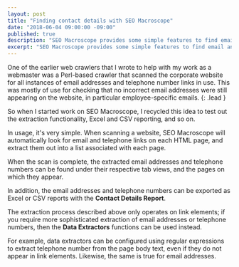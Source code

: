 ```yaml
---
layout: post
title: "Finding contact details with SEO Macroscope"
date: "2018-06-04 09:00:00 -09:00"
published: true
description: "SEO Macroscope provides some simple features to find email and telephone links used throughout your website."
excerpt: "SEO Macroscope provides some simple features to find email and telephone links used throughout your website."
---
```


One of the earlier web crawlers that I wrote to help with my work as a webmaster was a Perl-based crawler that scanned the corporate website for all instances of email addresses and telephone number links in use. This was mostly of use for checking that no incorrect email addresses were still appearing on the website, in particular employee-specific emails.
{: .lead }

So when I started work on SEO Macroscope, I recycled this idea to test out the extraction functionality, Excel and CSV reporting, and so on.

In usage, it's very simple. When scanning a website, SEO Macroscope will automatically look for email and telephone links on each HTML page, and extract them out into a list associated with each page.

When the scan is complete, the extracted email addresses and telephone numbers can be found under their respective tab views, and the pages on which they appear.

In addition, the email addresses and telephone numbers can be exported as Excel or CSV reports with the **Contact Details Report**.

The extraction process described above only operates on link elements; if you require more sophisticated extraction of email addresses or telephone numbers, then the **Data Extractors** functions can be used instead.

For example, data extractors can be configured using regular expressions to extract telephone number from the page body text, even if they do not appear in link elements. Likewise, the same is true for email addresses.
